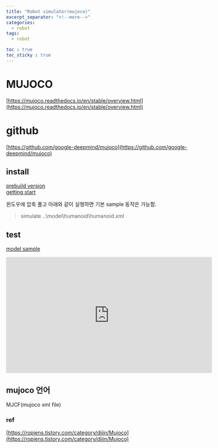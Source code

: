 ```yaml
---
title: "Robot simulator(mujoco)"
excerpt_separator: "<!--more-->"
categories:
  - robot
tags:
  - robot

toc : true
toc_sticky : true
---
```


# MUJOCO
[https://mujoco.readthedocs.io/en/stable/overview.html](https://mujoco.readthedocs.io/en/stable/overview.html)

# github
[https://github.com/google-deepmind/mujoco](https://github.com/google-deepmind/mujoco)

## install
[prebuild version](https://github.com/google-deepmind/mujoco/releases)     
[getting start](https://mujoco.readthedocs.io/en/latest/programming/#getting-started)      

윈도우에 압축 풀고 아래와 같이 실행하면 기본 sample 동작은 가능함.
> simulate ..\model\humanoid\humanoid.xml
 
## test
[model sample](https://mujoco.readthedocs.io/en/stable/models.html)     
<iframe width="560" height="315" src="https://www.youtube.com/embed/0ORsj_E17B0" frameborder="0" allowfullscreen></iframe>    

## mujoco 언어
MJCF(mujoco xml file)   

### ref
[https://ropiens.tistory.com/category/djjin/Mujoco](https://ropiens.tistory.com/category/djjin/Mujoco)    
